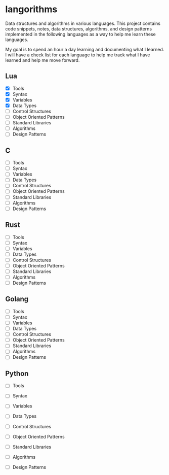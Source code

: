 # langorithms

Data structures and algorithms in various languages.  This project contains code snippets, notes, data structures,
algorithms, and design patterns implemented in the following languages as a way to help me learn these languages.


My goal is to spend an hour a day learning and documenting what I learned. I will have a check list for each language
to help me track what I have learned and help me move forward.


## Lua

- [x] Tools
- [x] Syntax
- [x] Variables
- [x] Data Types
- [ ] Control Structures
- [ ] Object Oriented Patterns
- [ ] Standard Libraries
- [ ] Algorithms
- [ ] Design Patterns

## C

- [ ] Tools
- [ ] Syntax
- [ ] Variables
- [ ] Data Types
- [ ] Control Structures
- [ ] Object Oriented Patterns
- [ ] Standard Libraries
- [ ] Algorithms
- [ ] Design Patterns

## Rust

- [ ] Tools
- [ ] Syntax
- [ ] Variables
- [ ] Data Types
- [ ] Control Structures
- [ ] Object Oriented Patterns
- [ ] Standard Libraries
- [ ] Algorithms
- [ ] Design Patterns

## Golang

- [ ] Tools
- [ ] Syntax
- [ ] Variables
- [ ] Data Types
- [ ] Control Structures
- [ ] Object Oriented Patterns
- [ ] Standard Libraries
- [ ] Algorithms
- [ ] Design Patterns

## Python

- [ ] Tools
- [ ] Syntax
- [ ] Variables
- [ ] Data Types
- [ ] Control Structures
- [ ] Object Oriented Patterns
- [ ] Standard Libraries
- [ ] Algorithms
- [ ] Design Patterns


